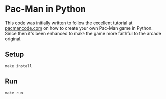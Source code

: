 Pac-Man in Python
===

This code was initially written to follow the excellent tutorial at
[pacmancode.com](https://pacmancode.com) on how to create your own
Pac-Man game in Python. Since then it's been enhanced to make the game
more faithful to the arcade original.

Setup
---

	make install

Run
---

	make run
